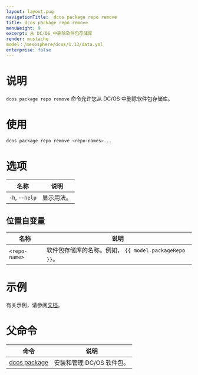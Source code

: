 ```yaml
---
layout: layout.pug
navigationTitle:  dcos package repo remove
title: dcos package repo remove
menuWeight: 9
excerpt: 从 DC/OS 中删除软件包存储库
render: mustache
model：/mesosphere/dcos/1.13/data.yml
enterprise: false
---
```



# 说明
`dcos package repo remove` 命令允许您从 DC/OS 中删除软件包存储库。

# 使用

```bash
dcos package repo remove <repo-names>...
```

# 选项

| 名称 | 说明 |
|---------|-------------|
| `-h`, `--help` | 显示用法。|

## 位置自变量

| 名称 | 说明 |
|---------|-------------|
| `<repo-name>` | 软件包存储库的名称。例如， `{{ model.packageRepo }}`。|



# 示例

有关示例，请参阅[文档](/mesosphere/dcos/1.13/administering-clusters/package-registry/)。

# 父命令

| 命令 | 说明 |
|---------|-------------|
| [dcos package](/mesosphere/dcos/1.13/cli/command-reference/dcos-package/) | 安装和管理 DC/OS 软件包。|
